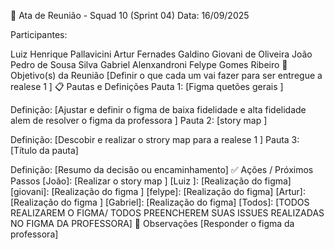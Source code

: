 📌 Ata de Reunião - Squad 10 (Sprint 04)
Data: 16/09/2025

Participantes:

Luiz Henrique Pallavicini
Artur Fernades Galdino
Giovani de Oliveira
João Pedro de Sousa Silva
Gabriel Alenxandroni
Felype Gomes Ribeiro
🎯 Objetivo(s) da Reunião
[Definir o que cada um vai fazer para ser entregue a realese 1 ]
📋 Pautas e Definições
Pauta 1: [Figma quetões gerais  ]

Definição: [Ajustar e definir o figma de baixa fidelidade e alta fidelidade alem de resolver o figma da professora  ]
Pauta 2: [story map ]

Definição: [Descobir e realizar o strory map para a realese 1 ]
Pauta 3: [Título da pauta]

Definição: [Resumo da decisão ou encaminhamento]
✅ Ações / Próximos Passos
[João]: [Realizar o story map ]
[Luiz ]: [Realização do figma]
[giovani]: [Realização do figma ]
[felype]: [Realização do figma]
[Artur]: [Realização do figma ]
[Gabriel]: [Realização do figma]
[Todos]: [TODOS REALIZAREM O FIGMA/ TODOS PREENCHEREM SUAS ISSUES REALIZADAS NO FIGMA DA PROFESSORA]
📝 Observações
[Responder o figma da professora]

